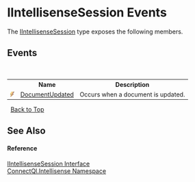 # IIntellisenseSession Events
 

The <a href="T_ConnectQl_Intellisense_IIntellisenseSession">IIntellisenseSession</a> type exposes the following members.


## Events
&nbsp;<table><tr><th></th><th>Name</th><th>Description</th></tr><tr><td>![Public event](media/pubevent.gif "Public event")</td><td><a href="E_ConnectQl_Intellisense_IIntellisenseSession_DocumentUpdated">DocumentUpdated</a></td><td>
Occurs when a document is updated.</td></tr></table>&nbsp;
<a href="#iintellisensesession-events">Back to Top</a>

## See Also


#### Reference
<a href="T_ConnectQl_Intellisense_IIntellisenseSession">IIntellisenseSession Interface</a><br /><a href="N_ConnectQl_Intellisense">ConnectQl.Intellisense Namespace</a><br />